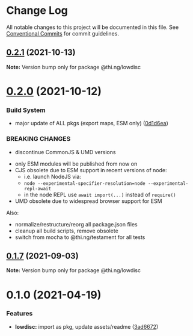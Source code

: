 # Change Log

All notable changes to this project will be documented in this file.
See [Conventional Commits](https://conventionalcommits.org) for commit guidelines.

## [0.2.1](https://github.com/thi-ng/umbrella/compare/@thi.ng/lowdisc@0.2.0...@thi.ng/lowdisc@0.2.1) (2021-10-13)

**Note:** Version bump only for package @thi.ng/lowdisc





# [0.2.0](https://github.com/thi-ng/umbrella/compare/@thi.ng/lowdisc@0.1.7...@thi.ng/lowdisc@0.2.0) (2021-10-12)


### Build System

* major update of ALL pkgs (export maps, ESM only) ([0d1d6ea](https://github.com/thi-ng/umbrella/commit/0d1d6ea9fab2a645d6c5f2bf2591459b939c09b6))


### BREAKING CHANGES

* discontinue CommonJS & UMD versions

- only ESM modules will be published from now on
- CJS obsolete due to ESM support in recent versions of node:
  - i.e. launch NodeJS via:
  - `node --experimental-specifier-resolution=node --experimental-repl-await`
  - in the node REPL use `await import(...)` instead of `require()`
- UMD obsolete due to widespread browser support for ESM

Also:
- normalize/restructure/reorg all package.json files
- cleanup all build scripts, remove obsolete
- switch from mocha to @thi.ng/testament for all tests






##  [0.1.7](https://github.com/thi-ng/umbrella/compare/@thi.ng/lowdisc@0.1.6...@thi.ng/lowdisc@0.1.7) (2021-09-03) 

**Note:** Version bump only for package @thi.ng/lowdisc 

#  0.1.0 (2021-04-19) 

###  Features 

- **lowdisc:** import as pkg, update assets/readme ([3ad6672](https://github.com/thi-ng/umbrella/commit/3ad66723a23561de5611a00fa9bf3a50032af079))
